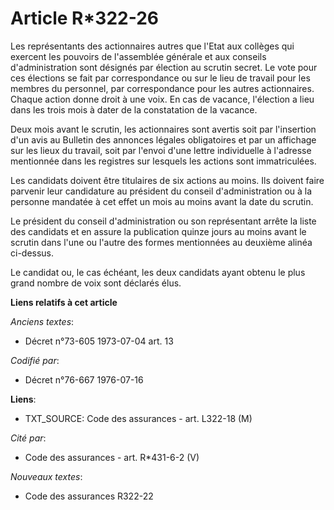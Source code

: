# Article R*322-26

Les représentants des actionnaires autres que l'Etat aux collèges qui exercent les pouvoirs de l'assemblée générale et aux
conseils d'administration sont désignés par élection au scrutin secret. Le vote pour ces élections se fait par correspondance
ou sur le lieu de travail pour les membres du personnel, par correspondance pour les autres actionnaires. Chaque action donne
droit à une voix. En cas de vacance, l'élection a lieu dans les trois mois à dater de la constatation de la vacance.

Deux mois avant le scrutin, les actionnaires sont avertis soit par l'insertion d'un avis au Bulletin des annonces légales
obligatoires et par un affichage sur les lieux du travail, soit par l'envoi d'une lettre individuelle à l'adresse mentionnée
dans les registres sur lesquels les actions sont immatriculées.

Les candidats doivent être titulaires de six actions au moins. Ils doivent faire parvenir leur candidature au président du
conseil d'administration ou à la personne mandatée à cet effet un mois au moins avant la date du scrutin.

Le président du conseil d'administration ou son représentant arrête la liste des candidats et en assure la publication quinze
jours au moins avant le scrutin dans l'une ou l'autre des formes mentionnées au deuxième alinéa ci-dessus.

Le candidat ou, le cas échéant, les deux candidats ayant obtenu le plus grand nombre de voix sont déclarés élus.

**Liens relatifs à cet article**

_Anciens textes_:

  - Décret n°73-605 1973-07-04 art. 13

_Codifié par_:

  - Décret n°76-667 1976-07-16

**Liens**:

  - TXT_SOURCE: Code des assurances - art. L322-18 (M)

_Cité par_:

  - Code des assurances - art. R*431-6-2 (V)

_Nouveaux textes_:

  - Code des assurances R322-22
